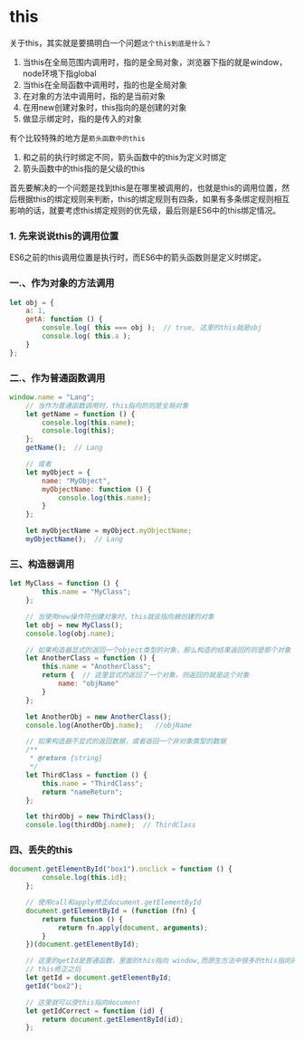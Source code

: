 # this

关于this，其实就是要搞明白一个问题`这个this到底是什么？`

1. 当this在全局范围内调用时，指的是全局对象，浏览器下指的就是window，node环境下指global
2. 当this在全局函数中调用时，指的也是全局对象
3. 在对象的方法中调用时，指的是当前对象
4. 在用new创建对象时，this指向的是创建的对象
5. 做显示绑定时，指的是传入的对象

有个比较特殊的地方是`箭头函数中的this`

1. 和之前的执行时绑定不同，箭头函数中的this为定义时绑定
2. 箭头函数中的this指的是父级的this



首先要解决的一个问题是找到this是在哪里被调用的，也就是this的调用位置，然后根据this的绑定规则来判断，this的绑定规则有四条，如果有多条绑定规则相互影响的话，就要考虑this绑定规则的优先级，最后则是ES6中的this绑定情况。

### 1. 先来说说this的调用位置

ES6之前的this调用位置是执行时，而ES6中的箭头函数则是定义时绑定。





### 一.、作为对象的方法调用

``` javascript
let obj = {
    a: 1,
    getA: function () {
        console.log( this === obj );  // true, 这里的this就是obj
        console.log( this.a );
    }
};
```



### 二.、作为普通函数调用

``` javascript
window.name = "Lang";
    // 当作为普通函数调用时，this指向的则是全局对象
    let getName = function () {
        console.log(this.name);
        console.log(this);
    };
    getName();  // Lang

    // 或者
    let myObject = {
        name: "MyObject",
        myObjectName: function () {
            console.log(this.name);
        }
    };

    let myObjectName = myObject.myObjectName;
    myObjectName();  // Lang
```

### 三、构造器调用

``` javascript
let MyClass = function () {
        this.name = "MyClass";
    };

    // 当使用new操作符创建对象时，this就会指向被创建的对象
    let obj = new MyClass();
    console.log(obj.name);

    // 如果构造器显式的返回一个object类型的对象，那么构造的结果返回的则是那个对象
    let AnotherClass = function () {
        this.name = "AnotherClass";
        return {  // 这里显式的返回了一个对象，则返回的就是这个对象
            name: "objName"
        }
    };

    let AnotherObj = new AnotherClass();
    console.log(AnotherObj.name);   //objName

    // 如果构造器不显式的返回数据，或者返回一个非对象类型的数据
    /**
     * @return {string}
     */
    let ThirdClass = function () {
        this.name = "ThirdClass";
        return "nameReturn";
    };

    let thirdObj = new ThirdClass();
    console.log(thirdObj.name);  // ThirdClass
```

### 四、丢失的this

``` javascript
document.getElementById("box1").onclick = function () {
        console.log(this.id);
    };

    // 使用call和apply修正document.getElementById
    document.getElementById = (function (fn) {
        return function () {
            return fn.apply(document, arguments);
        }
    })(document.getElementById);

    // 这里的getId是普通函数，里面的this指向 window,而原生方法中很多的this指向的是document,从而导致报错
    // this修正之后
    let getId = document.getElementById;
    getId("box2");

    // 这里就可以使this指向document
    let getIdCorrect = function (id) {
        return document.getElementById(id);
    };

```

